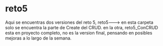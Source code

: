 # reto5
Aqui se encuentras dos versiones del reto 5, reto5---> en esta carpeta solo se encuentra la parte de Create del CRUD.
en la otra, reto5_ConCRUD esta en proyecto completo, no es la version final, pensando en posibles mejoras a lo largo de la semana.
